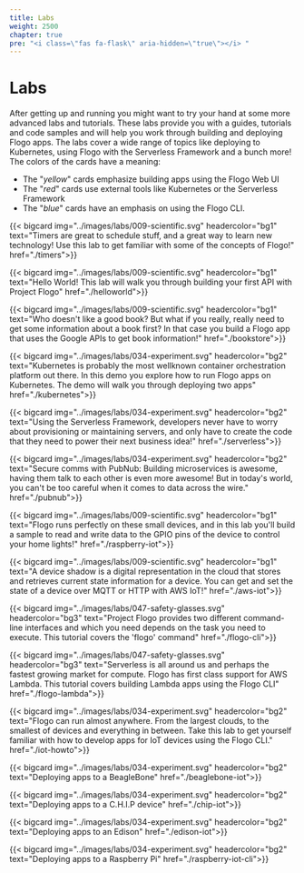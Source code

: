 ```yaml
---
title: Labs
weight: 2500
chapter: true
pre: "<i class=\"fas fa-flask\" aria-hidden=\"true\"></i> "
---
```


# Labs

After getting up and running you might want to try your hand at some more advanced labs and tutorials. These labs provide you with a guides, tutorials and code samples and will help you work through building and deploying Flogo apps. The labs cover a wide range of topics like deploying to Kubernetes, using Flogo with the Serverless Framework and a bunch more! The colors of the cards have a meaning:

* The "_yellow_" cards emphasize building apps using the Flogo Web UI
* The "_red_" cards use external tools like Kubernetes or the Serverless Framework
* The "_blue_" cards have an emphasis on using the Flogo CLI.

<div class="cards">

  {{< bigcard img="../images/labs/009-scientific.svg" headercolor="bg1" text="Timers are great to schedule stuff, and a great way to learn new technology! Use this lab to get familiar with some of the concepts of Flogo!" href="./timers">}}

  {{< bigcard img="../images/labs/009-scientific.svg" headercolor="bg1" text="Hello World! This lab will walk you through building your first API with Project Flogo" href="./helloworld">}}

  {{< bigcard img="../images/labs/009-scientific.svg" headercolor="bg1" text="Who doesn't like a good book? But what if you really, really need to get some information about a book first? In that case you build a Flogo app that uses the Google APIs to get book information!" href="./bookstore">}}

  {{< bigcard img="../images/labs/034-experiment.svg" headercolor="bg2" text="Kubernetes is probably the most wellknown container orchestration platform out there. In this demo you explore how to run Flogo apps on Kubernetes. The demo will walk you through deploying two apps" href="./kubernetes">}}

  {{< bigcard img="../images/labs/034-experiment.svg" headercolor="bg2" text="Using the Serverless Framework, developers never have to worry about provisioning or maintaining servers, and only have to create the code that they need to power their next business idea!" href="./serverless">}}

  {{< bigcard img="../images/labs/034-experiment.svg" headercolor="bg2" text="Secure comms with PubNub: Building microservices is awesome, having them talk to each other is even more awesome! But in today's world, you can't be too careful when it comes to data across the wire." href="./pubnub">}}

  {{< bigcard img="../images/labs/009-scientific.svg" headercolor="bg1" text="Flogo runs perfectly on these small devices, and in this lab you'll build a sample to read and write data to the GPIO pins of the device to control your home lights!" href="./raspberry-iot">}}

  {{< bigcard img="../images/labs/009-scientific.svg" headercolor="bg1" text="A device shadow is a digital representation in the cloud that stores and retrieves current state information for a device. You can get and set the state of a device over MQTT or HTTP with AWS IoT!" href="./aws-iot">}}

  {{< bigcard img="../images/labs/047-safety-glasses.svg" headercolor="bg3" text="Project Flogo provides two different command-line interfaces and which you need depends on the task you need to execute. This tutorial covers the 'flogo' command" href="./flogo-cli">}}

  {{< bigcard img="../images/labs/047-safety-glasses.svg" headercolor="bg3" text="Serverless is all around us and perhaps the fastest growing market for compute. Flogo has first class support for AWS Lambda. This tutorial covers building Lambda apps using the Flogo CLI" href="./flogo-lambda">}}

  {{< bigcard img="../images/labs/034-experiment.svg" headercolor="bg2" text="Flogo can run almost anywhere. From the largest clouds, to the smallest of devices and everything in between. Take this lab to get yourself familiar with how to develop apps for IoT devices using the Flogo CLI." href="./iot-howto">}}

  {{< bigcard img="../images/labs/034-experiment.svg" headercolor="bg2" text="Deploying apps to a BeagleBone" href="./beaglebone-iot">}}

  {{< bigcard img="../images/labs/034-experiment.svg" headercolor="bg2" text="Deploying apps to a C.H.I.P device" href="./chip-iot">}}

  {{< bigcard img="../images/labs/034-experiment.svg" headercolor="bg2" text="Deploying apps to an Edison" href="./edison-iot">}}

  {{< bigcard img="../images/labs/034-experiment.svg" headercolor="bg2" text="Deploying apps to a Raspberry Pi" href="./raspberry-iot-cli">}}

</div>
